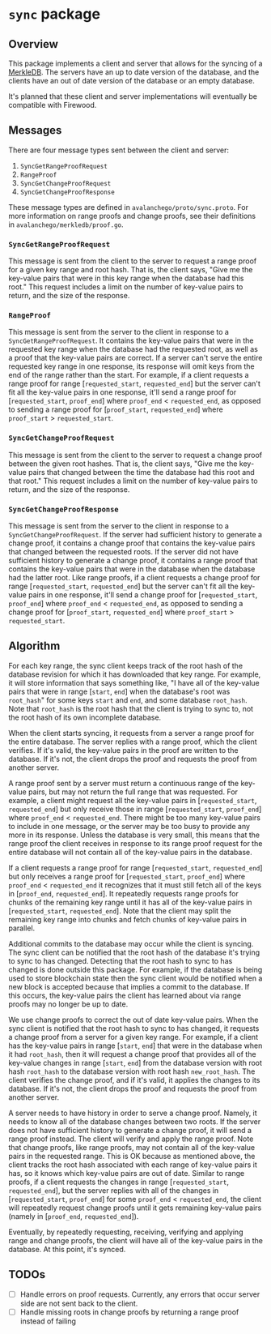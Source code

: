 # `sync` package

## Overview

This package implements a client and server that allows for the syncing of a [MerkleDB](../merkledb/README.md). The servers have an up to date version of the database, and the clients have an out of date version of the database or an empty database.

It's planned that these client and server implementations will eventually be compatible with Firewood.

## Messages

There are four message types sent between the client and server:

1. `SyncGetRangeProofRequest`
2. `RangeProof`
3. `SyncGetChangeProofRequest`
4. `SyncGetChangeProofResponse`

These message types are defined in `avalanchego/proto/sync.proto`.
For more information on range proofs and change proofs, see their definitions in `avalanchego/merkledb/proof.go`.

### `SyncGetRangeProofRequest`

This message is sent from the client to the server to request a range proof for a given key range and root hash. That is, the client says, "Give me the key-value pairs that were in this key range when the database had this root." This request includes a limit on the number of key-value pairs to return, and the size of the response.

### `RangeProof`

This message is sent from the server to the client in response to a `SyncGetRangeProofRequest`. It contains the key-value pairs that were in the requested key range when the database had the requested root, as well as a proof that the key-value pairs are correct. If a server can't serve the entire requested key range in one response, its response will omit keys from the end of the range rather than the start. For example, if a client requests a range proof for range [`requested_start`, `requested_end`] but the server can't fit all the key-value pairs in one response, it'll send a range proof for [`requested_start`, `proof_end`] where `proof_end` < `requested_end`, as opposed to sending a range proof for [`proof_start`, `requested_end`] where `proof_start` > `requested_start`.

### `SyncGetChangeProofRequest`

This message is sent from the client to the server to request a change proof between the given root hashes. That is, the client says, "Give me the key-value pairs that changed between the time the database had this root and that root." This request includes a limit on the number of key-value pairs to return, and the size of the response.

### `SyncGetChangeProofResponse`

This message is sent from the server to the client in response to a `SyncGetChangeProofRequest`. If the server had sufficient history to generate a change proof, it contains a change proof that contains the key-value pairs that changed between the requested roots. If the server did not have sufficient history to generate a change proof, it contains a range proof that contains the key-value pairs that were in the database when the database had the latter root. Like range proofs, if a client requests a change proof for range [`requested_start`, `requested_end`] but the server can't fit all the key-value pairs in one response, it'll send a change proof for [`requested_start`, `proof_end`] where `proof_end` < `requested_end`, as opposed to sending a change proof for [`proof_start`, `requested_end`] where `proof_start` > `requested_start`.

## Algorithm

For each key range, the sync client keeps track of the root hash of the database revision for which it has downloaded that key range. For example, it will store information that says something like, "I have all of the key-value pairs that were in range [`start`, `end`] when the database's root was `root_hash`" for some keys `start` and `end`, and some database `root_hash`. Note that `root_hash` is the root hash that the client is trying to sync to, not the root hash of its own incomplete database.

When the client starts syncing, it requests from a server a range proof for the entire database. The server replies with a range proof, which the client verifies. If it's valid, the key-value pairs in the proof are written to the database. If it's not, the client drops the proof and requests the proof from another server. 

A range proof sent by a server must return a continuous range of the key-value pairs, but may not return the full range that was requested. For example, a client might request all the key-value pairs in [`requested_start`, `requested_end`] but only receive those in range [`requested_start`, `proof_end`] where `proof_end` < `requested_end`. There might be too many key-value pairs to include in one message, or the server may be too busy to provide any more in its response. Unless the database is very small, this means that the range proof the client receives in response to its range proof request for the entire database will not contain all of the key-value pairs in the database.

If a client requests a range proof for range [`requested_start`, `requested_end`] but only receives a range proof for [`requested_start`, `proof_end`] where `proof_end` < `requested_end` it recognizes that it must still fetch all of the keys in [`proof_end`, `requested_end`]. It repeatedly requests range proofs for chunks of the remaining key range until it has all of the key-value pairs in [`requested_start`, `requested_end`]. Note that the client may split the remaining key range into chunks and fetch chunks of key-value pairs in parallel.

Additional commits to the database may occur while the client is syncing. The sync client can be notified that the root hash of the database it's trying to sync to has changed. Detecting that the root hash to sync to has changed is done outside this package. For example, if the database is being used to store blockchain state then the sync client would be notified when a new block is accepted because that implies a commit to the database. If this occurs, the key-value pairs the client has learned about via range proofs may no longer be up to date.

We use change proofs to correct the out of date key-value pairs. When the sync client is notified that the root hash to sync to has changed, it requests a change proof from a server for a given key range. For example, if a client has the key-value pairs in range [`start`, `end`] that were in the database when it had `root_hash`, then it will request a change proof that provides all of the key-value changes in range [`start`, `end`] from the database version with root hash `root_hash` to the database version with root hash `new_root_hash`. The client verifies the change proof, and if it's valid, it applies the changes to its database. If it's not, the client drops the proof and requests the proof from another server.

A server needs to have history in order to serve a change proof. Namely, it needs to know all of the database changes between two roots. If the server does not have sufficient history to generate a change proof, it will send a range proof instead. The client will verify and apply the range proof. Note that change proofs, like range proofs, may not contain all of the key-value pairs in the requested range. This is OK because as mentioned above, the client tracks the root hash associated with each range of key-value pairs it has, so it knows which key-value pairs are out of date. Similar to range proofs, if a client requests the changes in range [`requested_start`, `requested_end`], but the server replies with all of the changes in [`requested_start`, `proof_end`] for some `proof_end` < `requested_end`, the client will repeatedly request change proofs until it gets remaining key-value pairs (namely in [`proof_end`, `requested_end`]). 

Eventually, by repeatedly requesting, receiving, verifying and applying range and change proofs, the client will have all of the key-value pairs in the database. At this point, it's synced.

## TODOs

- [ ] Handle errors on proof requests.  Currently, any errors that occur server side are not sent back to the client.
- [ ] Handle missing roots in change proofs by returning a range proof instead of failing
